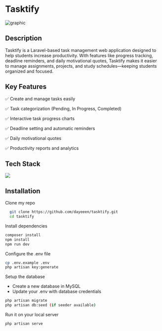 
# Tasktify

![graphic](https://github.com/user-attachments/assets/2b64e74a-89ba-4900-ab39-2de1415d79ab)

## Description

Tasktify is a Laravel-based task management web application designed to help students increase productivity. With features like progress tracking, deadline reminders, and daily motivational quotes, Tasktify makes it easier to manage assignments, projects, and study schedules—keeping students organized and focused.
## Key Features

✅ Create and manage tasks easily

✅ Task categorization (Pending, In Progress, Completed)

✅ Interactive task progress charts

✅ Deadline setting and automatic reminders

✅ Daily motivational quotes

✅ Productivity reports and analytics
## Tech Stack
<a href="https://skillicons.dev">
    <img src="https://skillicons.dev/icons?i=laravel,php,bootstrap,mysql,js&perline=20" />
</a>

## Installation

Clone my repo

```bash
  git clone https://github.com/dayeeen/tasktify.git
  cd tasktify
```
    
Install dependencies
```bash
composer install
npm install
npm run dev
```

Configure the .env file
```bash
cp .env.example .env
php artisan key:generate
```
Setup the database
- Create a new database in MySQL
- Update your .env with database credentials
```bash
php artisan migrate
php artisan db:seed (if seeder available)
```
Run it on your local server
```bash
php artisan serve
```
